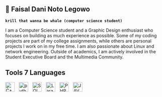 ## 🍋 Faisal Dani Noto Legowo

**`krill that wanna be whale (computer science student)`**

I am a Computer Science student and a Graphic Design enthusiast who focuses on building as much experience as possible. Some of my coding projects are part of my college assignments, while others are personal projects I work on in my free time. I am also passionate about Linux and network engineering. Outside of academics, I am actively involved in the Student Executive Board and the Multimedia Community.

## Tools 7 Languages
<img align="left" alt="C++" width="30px" style="padding-right:10px;" src="https://cdn.jsdelivr.net/gh/devicons/devicon@latest/icons/cplusplus/cplusplus-plain.svg" />
<img align="left" alt="python" width="30px" style="padding-right:10px;" src="https://cdn.jsdelivr.net/gh/devicons/devicon@latest/icons/python/python-original.svg" />
<img align="left" alt="SQL" width="30px" style="padding-right:10px;" src="https://cdn.jsdelivr.net/gh/devicons/devicon@latest/icons/mysql/mysql-original.svg" />
<img align="left" alt="Laravel" width="30px" style="padding-right:10px;" src="https://cdn.jsdelivr.net/gh/devicons/devicon@latest/icons/laravel/laravel-original.svg" />
<img align="left" alt="PHP" width="30px" style="padding-right:10px;" src="https://cdn.jsdelivr.net/gh/devicons/devicon@latest/icons/php/php-original.svg" />
<img align="left" alt="JAVA" width="30px" style="padding-right:10px;" src="https://cdn.jsdelivr.net/gh/devicons/devicon@latest/icons/java/java-original.svg" />


<!--
**goodman97/goodman97** is a ✨ _special_ ✨ repository because its `README.md` (this file) appears on your GitHub profile.

Here are some ideas to get you started:

- 🔭 I’m currently working on ...
- 🌱 I’m currently learning ...
- 👯 I’m looking to collaborate on ...
- 🤔 I’m looking for help with ...
- 💬 Ask me about ...
- 📫 How to reach me: ...
- 😄 Pronouns: ...
- ⚡ Fun fact: ...
-->
